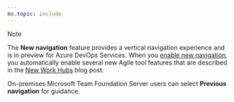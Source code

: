 ```yaml
---
ms.topic: include
---
```



> [!NOTE]
> The **New navigation** feature provides a vertical navigation experience and is in preview for Azure DevOps Services. When you [enable new navigation](../../project/navigation/preview-features.md), you automatically enable several new Agile tool features that are described in the [New Work Hubs](https://devblogs.microsoft.com/devops/2018/06/22/new-work-hubs/) blog post. 
> 
> On-premises Microsoft Team Foundation Server users can select **Previous navigation** for guidance.



